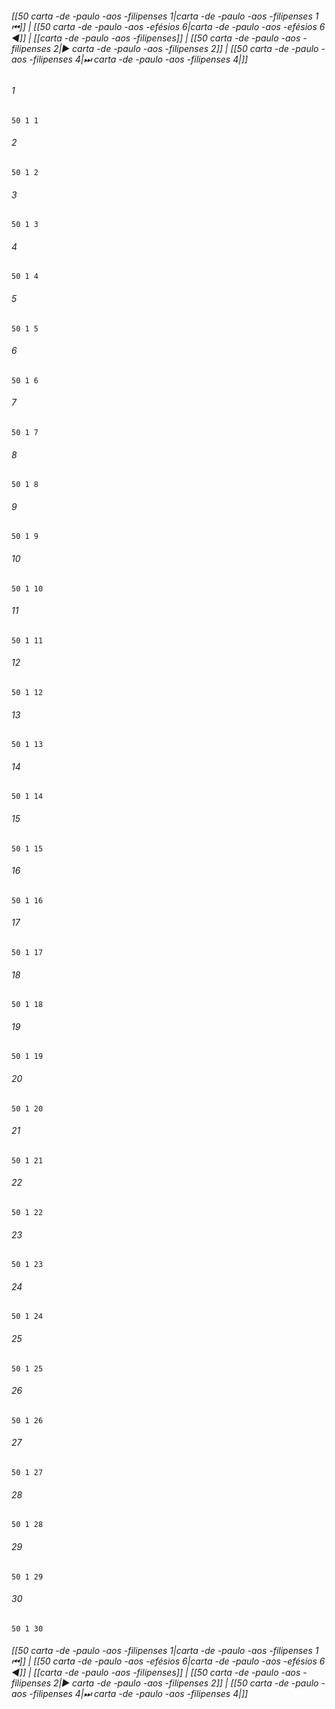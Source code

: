 
###### [[50 carta -de -paulo -aos -filipenses 1|carta -de -paulo -aos -filipenses 1 ⏮]] | [[50 carta -de -paulo -aos -efésios 6|carta -de -paulo -aos -efésios 6 ◀]] | [[carta -de -paulo -aos -filipenses]] | [[50 carta -de -paulo -aos -filipenses 2|▶ carta -de -paulo -aos -filipenses 2]] | [[50 carta -de -paulo -aos -filipenses 4|⏭ carta -de -paulo -aos -filipenses 4|]]

###### 1
``` verse
50 1 1 
```
###### 2
``` verse
50 1 2 
```
###### 3
``` verse
50 1 3 
```
###### 4
``` verse
50 1 4 
```
###### 5
``` verse
50 1 5 
```
###### 6
``` verse
50 1 6 
```
###### 7
``` verse
50 1 7 
```
###### 8
``` verse
50 1 8 
```
###### 9
``` verse
50 1 9 
```
###### 10
``` verse
50 1 10 
```
###### 11
``` verse
50 1 11 
```
###### 12
``` verse
50 1 12 
```
###### 13
``` verse
50 1 13 
```
###### 14
``` verse
50 1 14 
```
###### 15
``` verse
50 1 15 
```
###### 16
``` verse
50 1 16 
```
###### 17
``` verse
50 1 17 
```
###### 18
``` verse
50 1 18 
```
###### 19
``` verse
50 1 19 
```
###### 20
``` verse
50 1 20 
```
###### 21
``` verse
50 1 21 
```
###### 22
``` verse
50 1 22 
```
###### 23
``` verse
50 1 23 
```
###### 24
``` verse
50 1 24 
```
###### 25
``` verse
50 1 25 
```
###### 26
``` verse
50 1 26 
```
###### 27
``` verse
50 1 27 
```
###### 28
``` verse
50 1 28 
```
###### 29
``` verse
50 1 29 
```
###### 30
``` verse
50 1 30 
```

###### [[50 carta -de -paulo -aos -filipenses 1|carta -de -paulo -aos -filipenses 1 ⏮]] | [[50 carta -de -paulo -aos -efésios 6|carta -de -paulo -aos -efésios 6 ◀]] | [[carta -de -paulo -aos -filipenses]] | [[50 carta -de -paulo -aos -filipenses 2|▶ carta -de -paulo -aos -filipenses 2]] | [[50 carta -de -paulo -aos -filipenses 4|⏭ carta -de -paulo -aos -filipenses 4|]]

